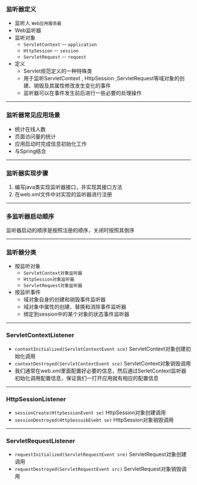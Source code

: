 ### 监听器定义

+ 监听人 `Web应用服务器`
+ Web监听器
+ 监听对象
  - `ServletContext`  -- `application`
  - `HttpSession`  --  `session`
  - `ServletRequest`  -- `request`
+ 定义
  - Servlet规范定义的一种特殊类
  - 用于监听ServletContext , HttpSession ,ServletRequest等域对象的创建、销毁及其属性修改发生变化的事件
  - 监听器可以在事件发生前后进行一些必要的处理操作

-----

### 监听器常见应用场景

+ 统计在线人数
+ 页面访问量的统计
+ 应用启动时完成信息初始化工作
+ 与Spring结合

-----

### 监听器实现步骤

1. 编写java类实现监听器接口，并实现其接口方法
2. 在web.xml文件中对实现的监听器进行注册

-----

### 多监听器启动顺序

监听器启动的顺序是按照注册的顺序，关闭时按照其倒序

----

### 监听器分类

+ 按监听对象
  - `ServletContext对象监听器`
  - `HttpSession对象监听器`
  - `ServletRequest对象监听器`
+ 按监听事件
  - 域对象自身的创建和销毁事件监听器
  - 域对象中属性的创建、替换和消除事件监听器
  - 绑定到session中的某个对象的状态事件监听器

---

### ServletContextListener

+ `contextInitialized(ServletContextEvent sce)`      ServletContext对象创建初始化调用
+ `contextDestroyed(ServletContextEvent sce)`   ServletContext对象销毁调用
+ 我们通常在web.xml里面配置好必要的信息，然后通过SerletContext监听器初始化调用配置信息，保证我们一打开应用就有相应的配置信息

---

### HttpSessionListener

+ `sessionCreate(HttpSessionEvent se)`   HttpSession对象创建调用
+ `sessionDestroyed(HttpSessuibEvebt se)`  HttpSession对象销毁调用

---

### ServletRequestListener

+ `requestInitialized(ServletRequestEvent sre)`   ServletRequest对象创建调用
+ `requestDestroyed(ServletRequestEvent src)`   ServletRequest对象销毁调用  